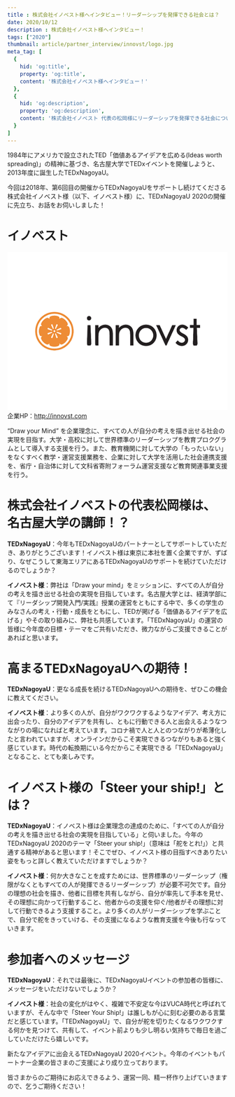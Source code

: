 ```yaml
---
title : 株式会社イノベスト様へインタビュー！リーダーシップを発揮できる社会とは？
date: 2020/10/12
description : 株式会社イノベスト様へインタビュー！
tags: ["2020"]
thumbnail: article/partner_interview/innovst/logo.jpg
meta_tag: [
  {
    hid: 'og:title',
    property: 'og:title',
    content: '株式会社イノベスト様へインタビュー！'
  },
  {
    hid: 'og:description',
    property: 'og:description',
    content: '株式会社イノベスト 代表の松岡様にリーダーシップを発揮できる社会について伺いました。'
  }
]
---
```

1984年にアメリカで設立されたTED「価値あるアイデアを広める(Ideas worth spreading)」の精神に基づき、名古屋大学でTEDxイベントを開催しようと、2013年度に誕生したTEDxNagoyaU。

今回は2018年、第6回目の開催からTEDxNagoyaUをサポートし続けてくださる株式会社イノベスト様（以下、イノベスト様）に、TEDxNagoyaU 2020の開催に先立ち、お話をお伺いしました！
  
# イノベスト

![イノベスト ロゴ](article/partner_interview/innovst/logo.jpg)
企業HP：http://innovst.com

“Draw your Mind” を企業理念に、すべての人が自分の考えを描き出せる社会の実現を目指す。大学・高校に対して世界標準のリーダーシップを教育プロクグラムとして導入する支援を行う。また、教育機関に対して大学の「もったいない」をなくすべく教学・運営支援業務を、企業に対して大学を活用した社会連携支援を、省庁・自治体に対して文科省寄附フォーラム運営支援など教育関連事業支援を行う。

# 株式会社イノベストの代表松岡様は、名古屋大学の講師！？
__TEDxNagoyaU__：今年もTEDxNagoyaUのパートナーとしてサポートしていただき、ありがとうございます！イノベスト様は東京に本社を置く企業ですが、ずばり、なぜこうして東海エリアにあるTEDxNagoyaUのサポートを続けていただけるのでしょうか？

__イノベスト様__：弊社は「Draw your mind」をミッションに、すべての人が自分の考えを描き出せる社会の実現を目指しています。名古屋大学とは、経済学部にて『リーダシップ開発入門/実践』授業の運営をともにする中で、多くの学生のみなさんの考え・行動・成長をともにし、TEDが掲げる「価値あるアイデアを広げる」やその取り組みに、弊社も共感しています。「TEDxNagoyaU」の運営の皆様に今年度の目標・テーマをご共有いただき、微力ながらご支援できることがあればと思います。

# 高まるTEDxNagoyaUへの期待！
__TEDxNagoyaU__：更なる成長を続けるTEDxNagoyaUへの期待を、ぜひこの機会に教えてください。

__イノベスト様__：より多くの人が、自分がワクワクするようなアイデア、考え方に出会ったり、自分のアイデアを共有し、ともに行動できる人と出会えるようなつながりの場になればと考えています。コロナ禍で人と人とのつながりが希薄化したと言われていますが、オンラインだからこそ実現できるつながりもあると強く感じています。時代の転換期にいる今だからこそ実現できる「TEDxNagoyaU」となること、とても楽しみです。

# イノベスト様の「Steer your ship!」とは？
__TEDxNagoyaU__：イノベスト様は企業理念の達成のために、「すべての人が自分の考えを描き出せる社会の実現を目指している」と伺いました。今年のTEDxNagoyaU 2020のテーマ「Steer your ship!」（意味は「舵をとれ!」）と共通する精神があると思います！そこでぜひ、イノベスト様の目指すべきありたい姿をもっと詳しく教えていただけますでしょうか？

__イノベスト様__：何か大きなことを成すためには、世界標準のリーダーシップ（権限がなくともすべての人が発揮できるリーダーシップ）が必要不可欠です。自分の理想の社会を描き、他者に目標を共有しながら、自分が率先して手本を見せ、その理想に向かって行動すること、他者からの支援を仰ぐ/他者がその理想に対して行動できるよう支援すること。より多くの人がリーダーシップを学ぶことで、自分で舵をきっていける、その支援になるような教育支援を今後も行なっていきます。

# 参加者へのメッセージ
__TEDxNagoyaU__：それでは最後に、TEDxNagoyaUイベントの参加者の皆様に、メッセージをいただけないでしょうか？

__イノベスト様__：社会の変化がはやく、複雑で不安定な今はVUCA時代と呼ばれていますが、そんな中で「Steer Your Ship!」は誰しもが心に刻む必要のある言葉だと感じています。「TEDxNagoyaU」で、自分が舵を切りたくなるワクワクする何かを見つけて、共有して、イベント前よりも少し明るい気持ちで毎日を過ごしていただけたら嬉しいです。

新たなアイデアに出会えるTEDxNagoyaU 2020イベント。今年のイベントもパートナー企業の皆さまのご支援により成り立っております。

皆さまからのご期待にお応えできるよう、運営一同、精一杯作り上げていきますので、乞うご期待ください！